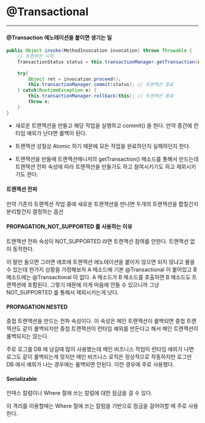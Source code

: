 # @Transactional 

****

#### @Transaction 에노테이션을 붙이면 생기는 일 

```java
public Object invoke(MethodInvocation invocation) throws Throwable {
    // 트랜잭션 시작 
    TransactionStatus status = this.transactionManager.getTransaction(new DefaultTransactionDefinition()); 
    
    try{
        Object ret = invocation.proceed(); 
        this.transactionManager.commit(status); // 트랜잭션 종료  
    } catch(RuntimeException e) {
        this.transactionManager.rollback(this); // 트랜잭션 종료  
        throw e; 
    }
}
```

- 새로운 트랜잭션을 만들고 해당 작업을 실행하고 commit() 을 한다. 만약 중간에 런타임 예외가 난다면 롤백이 된다.

- 트랜잭션 성질상 Atomic 하기 때문에 모든 작업을 완료하던지 실패하던지 한다. 

- 트랜잭션을 만들때 트랜잭션매니저의 getTransaction() 메소드를 통해서 만드는데 트랜잭션 전파 속성에 따라 트랜잭션을 만들기도 하고 참여시키기도 하고 제외시키기도 한다. 
 
#### 트랜잭션 전파

만약 기존의 트랜잭션 작업 중에 새로운 트랜잭션을 만나면 두개의 트랜잭션을 합칠건지 분리할건지 결정하는 옵션 

#### PROPAGATION_NOT_SUPPORTED 를 사용하는 이유 

트랜잭션 전파 속성이 NOT_SUPPORTED 라면 트랜잭션 참여를 안한다. 트랜잭션 없이 동작한다. 

이 말만 들으면 그러면 애초에 트랜잭션 에노테이션을 붙이지 않으면 되지 않냐고 물을 수 있는데 한가지 상황을 가정해보자 A 메소드에 기본 @Transactional 이 붙어있고
B 메소드에는 @Transactional 이 없다. A 메소드가 B 메소드를 호출하면 B 메소드도 트랜잭션에 포함된다. 그렇기 때문에 이게 마음에 안들 수 있으니까 그냥 NOT_SUPPORTED 를 통해서 제외시키는게 낫다. 


#### PROPAGATION NESTED 

중첩 트랜잭션을 만드는 전파 속성이다. 이 속성은 메인 트랜잭션이 롤백되면 중첩 트랜잭션도 같이 롤백되지만 중첩 트랜잭션이 런타임 예외를 만든다고 해서 메인 트랜잭션이 롤백되지는 않는다.

주로 로그를 DB 에 남길때 많이 사용했는데 메인 비즈니스 작업이 런타임 에외가 나면 로그도 같이 롤백되는게 맞지만 메인 비즈니스 로직은 정상적으로 작동하지만 로그만 DB 에서 예외가 나는 경우에는 롤백되면 안된다.
이런 경우에 주로 사용했다. 
  
#### Serializable

인덱스 칼럼이나 Where 절애 쓰는 칼럼에 대한 잠금을 걸 수 있다.  

이 격리를 이용할때는 Where 절에 쓰는 칼럼을 기반으로 잠금을 걸어야할 때 주로 사용한다. 